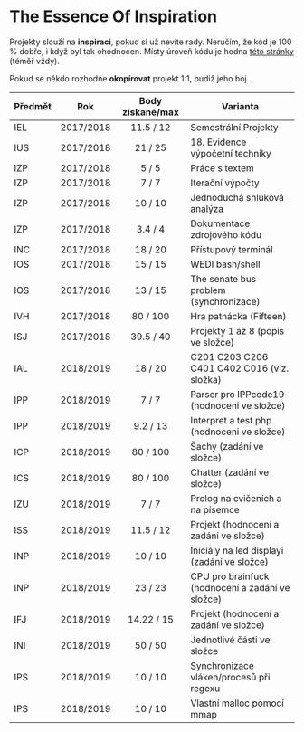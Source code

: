 # The Essence Of Inspiration

Projekty slouží na **inspiraci**, pokud si už nevíte rady. Neručím, že kód je 100 % dobře, i když byl tak ohodnocen. Místy úroveň kódu je hodna [této stránky](http://www.hovnokod.cz/) (téměř vždy).

Pokud se někdo rozhodne **okopírovat** projekt 1:1, budiž jeho boj...

|Předmět|Rok      |Body získané/max|Varianta                                        |
|--     |:--:     |:--:            |--                                              |
|IEL    |2017/2018|11.5 / 12       |Semestrální Projekty                            |
|IUS    |2017/2018|21 / 25         |18. Evidence výpočetní techniky                 |
|IZP    |2017/2018|5 / 5           |Práce s textem                                  |
|IZP    |2017/2018|7 / 7           |Iterační výpočty                                |
|IZP    |2017/2018|10 / 10         |Jednoduchá shluková analýza                     |
|IZP    |2017/2018|3.4 / 4         |Dokumentace zdrojového kódu                     |
|INC    |2017/2018|18 / 20         |Přístupový terminál                             |
|IOS    |2017/2018|15 / 15         |WEDI bash/shell                                 |
|IOS    |2017/2018|13 / 15         |The senate bus problem (synchronizace)          |
|IVH    |2017/2018|80 / 100        |Hra patnácka (Fifteen)                          |
|ISJ    |2017/2018|39.5 / 40       |Projekty 1 až 8 (popis ve složce)               |
|IAL    |2018/2019|18 / 20         |C201 C203 C206 C401 C402 C016 (viz. složka)     |
|IPP    |2018/2019|7 / 7           |Parser pro IPPcode19 (hodnoceni ve složce)      |
|IPP    |2018/2019|9.2 / 13        |Interpret a test.php (hodnoceni ve složce)      |
|ICP    |2018/2019|80 / 100        |Šachy (zadání ve složce)                        |
|ICS    |2018/2019|80 / 100        |Chatter (zadání ve složce)                      |
|IZU    |2018/2019|7 / 7           |Prolog na cvičeních a na písemce                |
|ISS    |2018/2019|11.5 / 12       |Projekt (hodnocení a zadání ve složce)          |
|INP    |2018/2019|10 / 10         |Iniciály na led displayi (zadání ve složce)     |
|INP    |2018/2019|23 / 23         |CPU pro brainfuck (hodnocení a zadání ve složce)|
|IFJ    |2018/2019|14.22 / 15      |Projekt (hodnocení a zadání ve složce)          |
|INI    |2018/2019|50 / 50         |Jednotlivé části ve složce                      |
|IPS    |2018/2019|10 / 10         |Synchronizace vláken/procesů při regexu         |
|IPS    |2018/2019|10 / 10         |Vlastní malloc pomocí mmap                      |